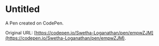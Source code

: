 # Untitled

A Pen created on CodePen.

Original URL: [https://codepen.io/Swetha-Loganathan/pen/empwZJM](https://codepen.io/Swetha-Loganathan/pen/empwZJM).

